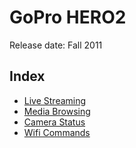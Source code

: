 # GoPro HERO2

Release date: Fall 2011

## Index

* [Live Streaming](/HERO2/Livestreaming.md)
* [Media Browsing](/HERO2/Mediabrowsing.md)
* [Camera Status](/HERO2/CameraStatus.md)
* [Wifi Commands](/HERO2/WifiCommands.md)
